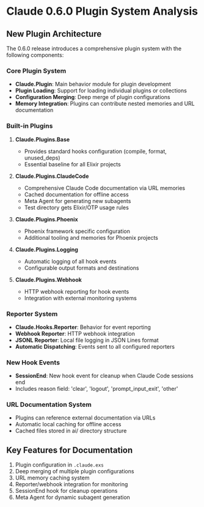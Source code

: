 # Claude 0.6.0 Plugin System Analysis

## New Plugin Architecture

The 0.6.0 release introduces a comprehensive plugin system with the following components:

### Core Plugin System
- **Claude.Plugin**: Main behavior module for plugin development
- **Plugin Loading**: Support for loading individual plugins or collections
- **Configuration Merging**: Deep merge of plugin configurations
- **Memory Integration**: Plugins can contribute nested memories and URL documentation

### Built-in Plugins

1. **Claude.Plugins.Base**
   - Provides standard hooks configuration (compile, format, unused_deps)
   - Essential baseline for all Elixir projects

2. **Claude.Plugins.ClaudeCode** 
   - Comprehensive Claude Code documentation via URL memories
   - Cached documentation for offline access
   - Meta Agent for generating new subagents
   - Test directory gets Elixir/OTP usage rules

3. **Claude.Plugins.Phoenix**
   - Phoenix framework specific configuration
   - Additional tooling and memories for Phoenix projects

4. **Claude.Plugins.Logging**
   - Automatic logging of all hook events
   - Configurable output formats and destinations

5. **Claude.Plugins.Webhook**
   - HTTP webhook reporting for hook events
   - Integration with external monitoring systems

### Reporter System
- **Claude.Hooks.Reporter**: Behavior for event reporting
- **Webhook Reporter**: HTTP webhook integration
- **JSONL Reporter**: Local file logging in JSON Lines format
- **Automatic Dispatching**: Events sent to all configured reporters

### New Hook Events
- **SessionEnd**: New hook event for cleanup when Claude Code sessions end
- Includes reason field: 'clear', 'logout', 'prompt_input_exit', 'other'

### URL Documentation System
- Plugins can reference external documentation via URLs
- Automatic local caching for offline access
- Cached files stored in ai/ directory structure

## Key Features for Documentation

1. Plugin configuration in `.claude.exs`
2. Deep merging of multiple plugin configurations
3. URL memory caching system
4. Reporter/webhook integration for monitoring
5. SessionEnd hook for cleanup operations
6. Meta Agent for dynamic subagent generation